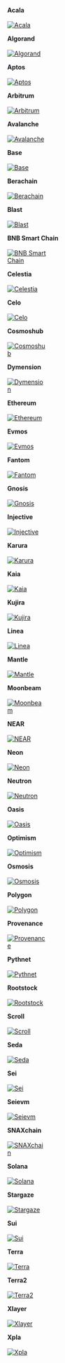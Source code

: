 <!-- The content in this file is auto-generated. Do not modify this file directly. Please see the README.md in the wormhole-mkdocs/scripts directory to learn how to update this page. -->
<!--SUPPORTED_BLOCKCHAIN_CARDS-->

<div class="card-container" markdown>

<div class="chains-list" markdown>

<strong>Acala</strong>
<br><br>
<a href="/docs/build/start-building/supported-networks/evm#acala"><img class="no-lightbox" src="/docs/images/build/start-building/supported-networks/acala.webp" alt="Acala" style="max-width:90px; max-height:90px;"></a>

</div>

<div class="chains-list" markdown>

<strong>Algorand</strong>
<br><br>
<a href="/docs/build/start-building/supported-networks/algorand#algorand"><img class="no-lightbox" src="/docs/images/build/start-building/supported-networks/algorand.webp" alt="Algorand" style="max-width:90px; max-height:90px;"></a>

</div>

<div class="chains-list" markdown>

<strong>Aptos</strong>
<br><br>
<a href="/docs/build/start-building/supported-networks/aptos#aptos"><img class="no-lightbox" src="/docs/images/build/start-building/supported-networks/aptos.webp" alt="Aptos" style="max-width:90px; max-height:90px;"></a>

</div>

<div class="chains-list" markdown>

<strong>Arbitrum</strong>
<br><br>
<a href="/docs/build/start-building/supported-networks/evm#arbitrum"><img class="no-lightbox" src="/docs/images/build/start-building/supported-networks/arbitrum.webp" alt="Arbitrum" style="max-width:90px; max-height:90px;"></a>

</div>

<div class="chains-list" markdown>

<strong>Avalanche</strong>
<br><br>
<a href="/docs/build/start-building/supported-networks/evm#avalanche"><img class="no-lightbox" src="/docs/images/build/start-building/supported-networks/avalanche.webp" alt="Avalanche" style="max-width:90px; max-height:90px;"></a>

</div>

<div class="chains-list" markdown>

<strong>Base</strong>
<br><br>
<a href="/docs/build/start-building/supported-networks/evm#base"><img class="no-lightbox" src="/docs/images/build/start-building/supported-networks/base.webp" alt="Base" style="max-width:90px; max-height:90px;"></a>

</div>

<div class="chains-list" markdown>

<strong>Berachain</strong>
<br><br>
<a href="/docs/build/start-building/supported-networks/evm#berachain"><img class="no-lightbox" src="/docs/images/build/start-building/supported-networks/berachain.webp" alt="Berachain" style="max-width:90px; max-height:90px;"></a>

</div>

<div class="chains-list" markdown>

<strong>Blast</strong>
<br><br>
<a href="/docs/build/start-building/supported-networks/evm#blast"><img class="no-lightbox" src="/docs/images/build/start-building/supported-networks/blast.webp" alt="Blast" style="max-width:90px; max-height:90px;"></a>

</div>

<div class="chains-list" markdown>

<strong>BNB Smart Chain</strong>
<br><br>
<a href="/docs/build/start-building/supported-networks/evm#bsc"><img class="no-lightbox" src="/docs/images/build/start-building/supported-networks/bsc.webp" alt="BNB Smart Chain" style="max-width:90px; max-height:90px;"></a>

</div>

<div class="chains-list" markdown>

<strong>Celestia</strong>
<br><br>
<a href="/docs/build/start-building/supported-networks/cosmos#celestia"><img class="no-lightbox" src="/docs/images/build/start-building/supported-networks/celestia.webp" alt="Celestia" style="max-width:90px; max-height:90px;"></a>

</div>

<div class="chains-list" markdown>

<strong>Celo</strong>
<br><br>
<a href="/docs/build/start-building/supported-networks/evm#celo"><img class="no-lightbox" src="/docs/images/build/start-building/supported-networks/celo.webp" alt="Celo" style="max-width:90px; max-height:90px;"></a>

</div>

<div class="chains-list" markdown>

<strong>Cosmoshub</strong>
<br><br>
<a href="/docs/build/start-building/supported-networks/cosmos#cosmoshub"><img class="no-lightbox" src="/docs/images/build/start-building/supported-networks/cosmoshub.webp" alt="Cosmoshub" style="max-width:90px; max-height:90px;"></a>

</div>

<div class="chains-list" markdown>

<strong>Dymension</strong>
<br><br>
<a href="/docs/build/start-building/supported-networks/cosmos#dymension"><img class="no-lightbox" src="/docs/images/build/start-building/supported-networks/dymension.webp" alt="Dymension" style="max-width:90px; max-height:90px;"></a>

</div>

<div class="chains-list" markdown>

<strong>Ethereum</strong>
<br><br>
<a href="/docs/build/start-building/supported-networks/evm#ethereum"><img class="no-lightbox" src="/docs/images/build/start-building/supported-networks/ethereum.webp" alt="Ethereum" style="max-width:90px; max-height:90px;"></a>

</div>

<div class="chains-list" markdown>

<strong>Evmos</strong>
<br><br>
<a href="/docs/build/start-building/supported-networks/cosmos#evmos"><img class="no-lightbox" src="/docs/images/build/start-building/supported-networks/evmos.webp" alt="Evmos" style="max-width:90px; max-height:90px;"></a>

</div>

<div class="chains-list" markdown>

<strong>Fantom</strong>
<br><br>
<a href="/docs/build/start-building/supported-networks/evm#fantom"><img class="no-lightbox" src="/docs/images/build/start-building/supported-networks/fantom.webp" alt="Fantom" style="max-width:90px; max-height:90px;"></a>

</div>

<div class="chains-list" markdown>

<strong>Gnosis</strong>
<br><br>
<a href="/docs/build/start-building/supported-networks/evm#gnosis"><img class="no-lightbox" src="/docs/images/build/start-building/supported-networks/gnosis.webp" alt="Gnosis" style="max-width:90px; max-height:90px;"></a>

</div>

<div class="chains-list" markdown>

<strong>Injective</strong>
<br><br>
<a href="/docs/build/start-building/supported-networks/cosmos#injective"><img class="no-lightbox" src="/docs/images/build/start-building/supported-networks/injective.webp" alt="Injective" style="max-width:90px; max-height:90px;"></a>

</div>

<div class="chains-list" markdown>

<strong>Karura</strong>
<br><br>
<a href="/docs/build/start-building/supported-networks/evm#karura"><img class="no-lightbox" src="/docs/images/build/start-building/supported-networks/karura.webp" alt="Karura" style="max-width:90px; max-height:90px;"></a>

</div>

<div class="chains-list" markdown>

<strong>Kaia</strong>
<br><br>
<a href="/docs/build/start-building/supported-networks/evm#klaytn"><img class="no-lightbox" src="/docs/images/build/start-building/supported-networks/klaytn.webp" alt="Kaia" style="max-width:90px; max-height:90px;"></a>

</div>

<div class="chains-list" markdown>

<strong>Kujira</strong>
<br><br>
<a href="/docs/build/start-building/supported-networks/cosmos#kujira"><img class="no-lightbox" src="/docs/images/build/start-building/supported-networks/kujira.webp" alt="Kujira" style="max-width:90px; max-height:90px;"></a>

</div>

<div class="chains-list" markdown>

<strong>Linea</strong>
<br><br>
<a href="/docs/build/start-building/supported-networks/evm#linea"><img class="no-lightbox" src="/docs/images/build/start-building/supported-networks/linea.webp" alt="Linea" style="max-width:90px; max-height:90px;"></a>

</div>

<div class="chains-list" markdown>

<strong>Mantle</strong>
<br><br>
<a href="/docs/build/start-building/supported-networks/evm#mantle"><img class="no-lightbox" src="/docs/images/build/start-building/supported-networks/mantle.webp" alt="Mantle" style="max-width:90px; max-height:90px;"></a>

</div>

<div class="chains-list" markdown>

<strong>Moonbeam</strong>
<br><br>
<a href="/docs/build/start-building/supported-networks/evm#moonbeam"><img class="no-lightbox" src="/docs/images/build/start-building/supported-networks/moonbeam.webp" alt="Moonbeam" style="max-width:90px; max-height:90px;"></a>

</div>

<div class="chains-list" markdown>

<strong>NEAR</strong>
<br><br>
<a href="/docs/build/start-building/supported-networks/near#near"><img class="no-lightbox" src="/docs/images/build/start-building/supported-networks/near.webp" alt="NEAR" style="max-width:90px; max-height:90px;"></a>

</div>

<div class="chains-list" markdown>

<strong>Neon</strong>
<br><br>
<a href="/docs/build/start-building/supported-networks/evm#neon"><img class="no-lightbox" src="/docs/images/build/start-building/supported-networks/neon.webp" alt="Neon" style="max-width:90px; max-height:90px;"></a>

</div>

<div class="chains-list" markdown>

<strong>Neutron</strong>
<br><br>
<a href="/docs/build/start-building/supported-networks/cosmos#neutron"><img class="no-lightbox" src="/docs/images/build/start-building/supported-networks/neutron.webp" alt="Neutron" style="max-width:90px; max-height:90px;"></a>

</div>

<div class="chains-list" markdown>

<strong>Oasis</strong>
<br><br>
<a href="/docs/build/start-building/supported-networks/evm#oasis"><img class="no-lightbox" src="/docs/images/build/start-building/supported-networks/oasis.webp" alt="Oasis" style="max-width:90px; max-height:90px;"></a>

</div>

<div class="chains-list" markdown>

<strong>Optimism</strong>
<br><br>
<a href="/docs/build/start-building/supported-networks/evm#optimism"><img class="no-lightbox" src="/docs/images/build/start-building/supported-networks/optimism.webp" alt="Optimism" style="max-width:90px; max-height:90px;"></a>

</div>

<div class="chains-list" markdown>

<strong>Osmosis</strong>
<br><br>
<a href="/docs/build/start-building/supported-networks/cosmos#osmosis"><img class="no-lightbox" src="/docs/images/build/start-building/supported-networks/osmosis.webp" alt="Osmosis" style="max-width:90px; max-height:90px;"></a>

</div>

<div class="chains-list" markdown>

<strong>Polygon</strong>
<br><br>
<a href="/docs/build/start-building/supported-networks/evm#polygon"><img class="no-lightbox" src="/docs/images/build/start-building/supported-networks/polygon.webp" alt="Polygon" style="max-width:90px; max-height:90px;"></a>

</div>

<div class="chains-list" markdown>

<strong>Provenance</strong>
<br><br>
<a href="/docs/build/start-building/supported-networks/cosmos#provenance"><img class="no-lightbox" src="/docs/images/build/start-building/supported-networks/provenance.webp" alt="Provenance" style="max-width:90px; max-height:90px;"></a>

</div>

<div class="chains-list" markdown>

<strong>Pythnet</strong>
<br><br>
<a href="/docs/build/start-building/supported-networks/solana#pythnet"><img class="no-lightbox" src="/docs/images/build/start-building/supported-networks/pythnet.webp" alt="Pythnet" style="max-width:90px; max-height:90px;"></a>

</div>

<div class="chains-list" markdown>

<strong>Rootstock</strong>
<br><br>
<a href="/docs/build/start-building/supported-networks/evm#rootstock"><img class="no-lightbox" src="/docs/images/build/start-building/supported-networks/rootstock.webp" alt="Rootstock" style="max-width:90px; max-height:90px;"></a>

</div>

<div class="chains-list" markdown>

<strong>Scroll</strong>
<br><br>
<a href="/docs/build/start-building/supported-networks/evm#scroll"><img class="no-lightbox" src="/docs/images/build/start-building/supported-networks/scroll.webp" alt="Scroll" style="max-width:90px; max-height:90px;"></a>

</div>

<div class="chains-list" markdown>

<strong>Seda</strong>
<br><br>
<a href="/docs/build/start-building/supported-networks/cosmos#seda"><img class="no-lightbox" src="/docs/images/build/start-building/supported-networks/seda.webp" alt="Seda" style="max-width:90px; max-height:90px;"></a>

</div>

<div class="chains-list" markdown>

<strong>Sei</strong>
<br><br>
<a href="/docs/build/start-building/supported-networks/cosmos#sei"><img class="no-lightbox" src="/docs/images/build/start-building/supported-networks/sei.webp" alt="Sei" style="max-width:90px; max-height:90px;"></a>

</div>

<div class="chains-list" markdown>

<strong>Seievm</strong>
<br><br>
<a href="/docs/build/start-building/supported-networks/evm#seievm"><img class="no-lightbox" src="/docs/images/build/start-building/supported-networks/seievm.webp" alt="Seievm" style="max-width:90px; max-height:90px;"></a>

</div>

<div class="chains-list" markdown>

<strong>SNAXchain</strong>
<br><br>
<a href="/docs/build/start-building/supported-networks/evm#snaxchain"><img class="no-lightbox" src="/docs/images/build/start-building/supported-networks/snaxchain.webp" alt="SNAXchain" style="max-width:90px; max-height:90px;"></a>

</div>

<div class="chains-list" markdown>

<strong>Solana</strong>
<br><br>
<a href="/docs/build/start-building/supported-networks/solana#solana"><img class="no-lightbox" src="/docs/images/build/start-building/supported-networks/solana.webp" alt="Solana" style="max-width:90px; max-height:90px;"></a>

</div>

<div class="chains-list" markdown>

<strong>Stargaze</strong>
<br><br>
<a href="/docs/build/start-building/supported-networks/cosmos#stargaze"><img class="no-lightbox" src="/docs/images/build/start-building/supported-networks/stargaze.webp" alt="Stargaze" style="max-width:90px; max-height:90px;"></a>

</div>

<div class="chains-list" markdown>

<strong>Sui</strong>
<br><br>
<a href="/docs/build/start-building/supported-networks/sui#sui"><img class="no-lightbox" src="/docs/images/build/start-building/supported-networks/sui.webp" alt="Sui" style="max-width:90px; max-height:90px;"></a>

</div>

<div class="chains-list" markdown>

<strong>Terra</strong>
<br><br>
<a href="/docs/build/start-building/supported-networks/cosmos#terra"><img class="no-lightbox" src="/docs/images/build/start-building/supported-networks/terra.webp" alt="Terra" style="max-width:90px; max-height:90px;"></a>

</div>

<div class="chains-list" markdown>

<strong>Terra2</strong>
<br><br>
<a href="/docs/build/start-building/supported-networks/cosmos#terra2"><img class="no-lightbox" src="/docs/images/build/start-building/supported-networks/terra2.webp" alt="Terra2" style="max-width:90px; max-height:90px;"></a>

</div>

<div class="chains-list" markdown>

<strong>Xlayer</strong>
<br><br>
<a href="/docs/build/start-building/supported-networks/evm#xlayer"><img class="no-lightbox" src="/docs/images/build/start-building/supported-networks/xlayer.webp" alt="Xlayer" style="max-width:90px; max-height:90px;"></a>

</div>

<div class="chains-list" markdown>

<strong>Xpla</strong>
<br><br>
<a href="/docs/build/start-building/supported-networks/cosmos#xpla"><img class="no-lightbox" src="/docs/images/build/start-building/supported-networks/xpla.webp" alt="Xpla" style="max-width:90px; max-height:90px;"></a>

</div>
</div>
  
<!--SUPPORTED_BLOCKCHAIN_CARDS-->
